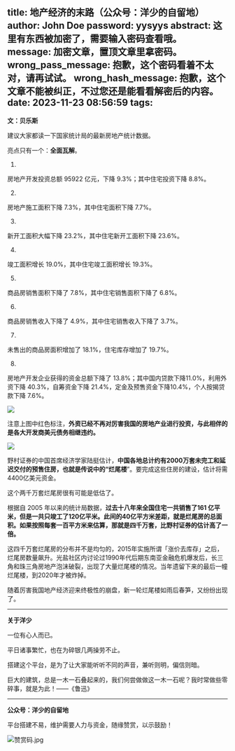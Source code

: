 title: 地产经济的末路（公众号：洋少的自留地）
author: John Doe
password: yysyys
abstract: 这里有东西被加密了，需要输入密码查看哦。
message: 加密文章，置顶文章里拿密码。
wrong_pass_message: 抱歉，这个密码看着不太对，请再试试。
wrong_hash_message: 抱歉，这个文章不能被纠正，不过您还是能看看解密后的内容。
date: 2023-11-23 08:56:59
tags:
---
**文：贝乐斯**

建议大家都读一下国家统计局的最新房地产统计数据。

亮点只有一个：**全面瓦解**。

1.

房地产开发投资总额 95922 亿元，下降 9.3%；其中住宅投资下降 8.8%。

2.

房地产施工面积下降 7.3%，其中住宅面积下降 7.7%。

3.

新开工面积大幅下降 23.2%，其中住宅新开工面积下降 23.6%。

4.

竣工面积增长 19.0%，其中住宅竣工面积增长 19.3%。

5.

商品房销售面积下降了 7.8%，其中住宅销售面积下降了 6.8%。

6.

商品房销售收入下降了 4.9%，其中住宅销售收入下降了 3.7%。

7.

未售出的商品房面积增加了 18.1%，住宅库存增加了 19.7%。

8.

房地产开发企业获得的资金总额下降了 13.8%；其中国内贷款下降11.0%，利用外资下降 40.3%，自筹资金下降 21.4%，定金及预售资金下降10.4%，个人按揭贷款下降 7.6%。

![](/images/20231123001.png)

注意上图中红色标注，**外资已经不再对厉害我国的房地产业进行投资，与此相伴的是各大开发商美元债务相继违约。**

![](/images/20231123002.png)

野村证券的中国首席经济学家陆挺估计，**中国各地总计约有2000万套未完工和延迟交付的预售住房，也就是传说中的“烂尾楼**”。要完成这些住房的建设，估计将需4400亿美元资金。

这个两千万套烂尾房很有可能是低估了。

根据自 2005 年以来的统计局数据，**过去十八年来全国住宅一共销售了161 亿平米，但是一共只竣工了120亿平米。此间的40亿平方米差距，就是烂尾房的总面积。如果按照每套一百平方米来估算，那就是四千万套，比野村证券的估计高了一倍。**

这四千万套烂尾房的分布并不是均匀的，2015年实施所谓「涨价去库存」之后，烂尾房数量飙升。光盐社区内讨论过1990年代后期东南亚金融危机爆发后，长三角和珠三角房地产泡沫破裂，出现了大量烂尾楼的情况。当年遗留下来的最后一幢烂尾楼，到2020年才被炸掉。

随着厉害我国地产经济迎来终极性的崩盘，新一轮烂尾楼如雨后春笋，又纷纷出现了。
- - -
**关于洋少**

一位有心人而已。

平日诸事繁忙，也在为碎银几两操劳不止。

搭建这个平台，是为了让大家能听听不同的声音，兼听则明，偏信则暗。

巨大的建筑，总是一木一石叠起来的，我们何尝做做这一木一石呢？我时常做些零碎事，就是为此！——《鲁迅》

---

**公众号：洋少的自留地** 

平台搭建不易，维护需要人力与资金，随缘赞赏，以示鼓励！

![赞赏码.jpg](/images/zanshang.jpg)